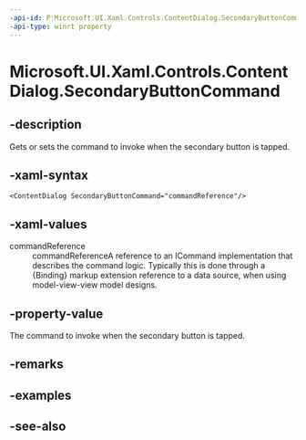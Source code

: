 ```yaml
---
-api-id: P:Microsoft.UI.Xaml.Controls.ContentDialog.SecondaryButtonCommand
-api-type: winrt property
---
```


<!-- Property syntax
public Windows.UI.Xaml.Input.ICommand SecondaryButtonCommand { get;  set; }
-->

# Microsoft.UI.Xaml.Controls.ContentDialog.SecondaryButtonCommand

## -description

Gets or sets the command to invoke when the secondary button is tapped.

## -xaml-syntax

```xaml
<ContentDialog SecondaryButtonCommand="commandReference"/>
```

## -xaml-values

<dl><dt>commandReference</dt><dd>commandReferenceA reference to an ICommand implementation that describes the command logic. Typically this is done through a {Binding} markup extension reference to a data source, when using model-view-view model designs.</dd>
</dl>

## -property-value

The command to invoke when the secondary button is tapped.

## -remarks

## -examples

## -see-also
